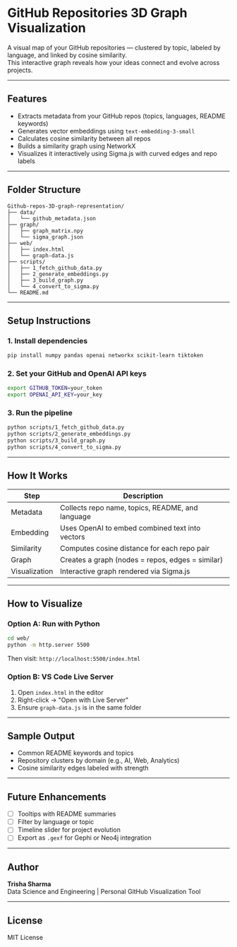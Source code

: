 
# GitHub Repositories 3D Graph Visualization

A visual map of your GitHub repositories — clustered by topic, labeled by language, and linked by cosine similarity.  
This interactive graph reveals how your ideas connect and evolve across projects.

---

## Features

- Extracts metadata from your GitHub repos (topics, languages, README keywords)
- Generates vector embeddings using `text-embedding-3-small`
- Calculates cosine similarity between all repos
- Builds a similarity graph using NetworkX
- Visualizes it interactively using Sigma.js with curved edges and repo labels

---

## Folder Structure

```
Github-repos-3D-graph-representation/
├── data/
│   └── github_metadata.json         
├── graph/
│   ├── graph_matrix.npy             
│   └── sigma_graph.json             
├── web/
│   ├── index.html                   
│   └── graph-data.js               
├── scripts/
│   ├── 1_fetch_github_data.py       
│   ├── 2_generate_embeddings.py     
│   ├── 3_build_graph.py             
│   └── 4_convert_to_sigma.py        
└── README.md
```

---

## Setup Instructions

### 1. Install dependencies

```bash
pip install numpy pandas openai networkx scikit-learn tiktoken
```

### 2. Set your GitHub and OpenAI API keys

```bash
export GITHUB_TOKEN=your_token
export OPENAI_API_KEY=your_key
```

### 3. Run the pipeline

```bash
python scripts/1_fetch_github_data.py        
python scripts/2_generate_embeddings.py      
python scripts/3_build_graph.py              
python scripts/4_convert_to_sigma.py         
```

---

## How It Works

| Step         | Description                                        |
|--------------|----------------------------------------------------|
| Metadata     | Collects repo name, topics, README, and language   |
| Embedding    | Uses OpenAI to embed combined text into vectors    |
| Similarity   | Computes cosine distance for each repo pair        |
| Graph        | Creates a graph (nodes = repos, edges = similar)   |
| Visualization| Interactive graph rendered via Sigma.js            |

---

## How to Visualize

### Option A: Run with Python

```bash
cd web/
python -m http.server 5500
```

Then visit: `http://localhost:5500/index.html`

### Option B: VS Code Live Server

1. Open `index.html` in the editor
2. Right-click → "Open with Live Server"
3. Ensure `graph-data.js` is in the same folder

---

## Sample Output

- Common README keywords and topics
- Repository clusters by domain (e.g., AI, Web, Analytics)
- Cosine similarity edges labeled with strength

---

## Future Enhancements

- [ ] Tooltips with README summaries
- [ ] Filter by language or topic
- [ ] Timeline slider for project evolution
- [ ] Export as `.gexf` for Gephi or Neo4j integration

---

## Author

**Trisha Sharma**  
Data Science and Engineering | Personal GitHub Visualization Tool

---

## License

MIT License
